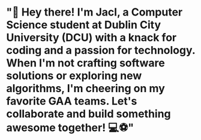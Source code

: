 # "👋 Hey there! I'm Jacl, a Computer Science student at Dublin City University (DCU) with a knack for coding and a passion for technology. When I'm not crafting software solutions or exploring new algorithms, I'm cheering on my favorite GAA teams. Let's collaborate and build something awesome together! 💻⚽️"
